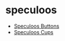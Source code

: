# speculoos

 * [Speculoos Buttons](../../index/s/speculoos-buttons-51135050.json)
 * [Speculoos Cups](../../index/s/speculoos-cups.json)
